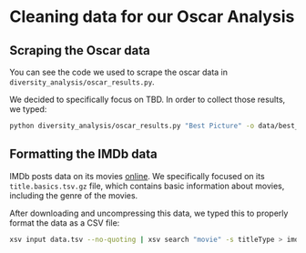  # Cleaning data for our Oscar Analysis

 ## Scraping the Oscar data

 You can see the code we used to scrape the oscar data in `diversity_analysis/oscar_results.py`. 

 We decided to specifically focus on TBD. In order to collect those results, we typed:

 ```sh
 python diversity_analysis/oscar_results.py "Best Picture" -o data/best_picture.csv
 ```

 ## Formatting the IMDb data

 IMDb posts data on its movies [online](https://datasets.imdbws.com/). We specifically focused on its
 `title.basics.tsv.gz` file, which contains basic information about movies, including the genre of the movies.

 After downloading and uncompressing this data, we typed this to properly format the data as a CSV file:
 ```sh
xsv input data.tsv --no-quoting | xsv search "movie" -s titleType > imdb_movie_data.csv
```